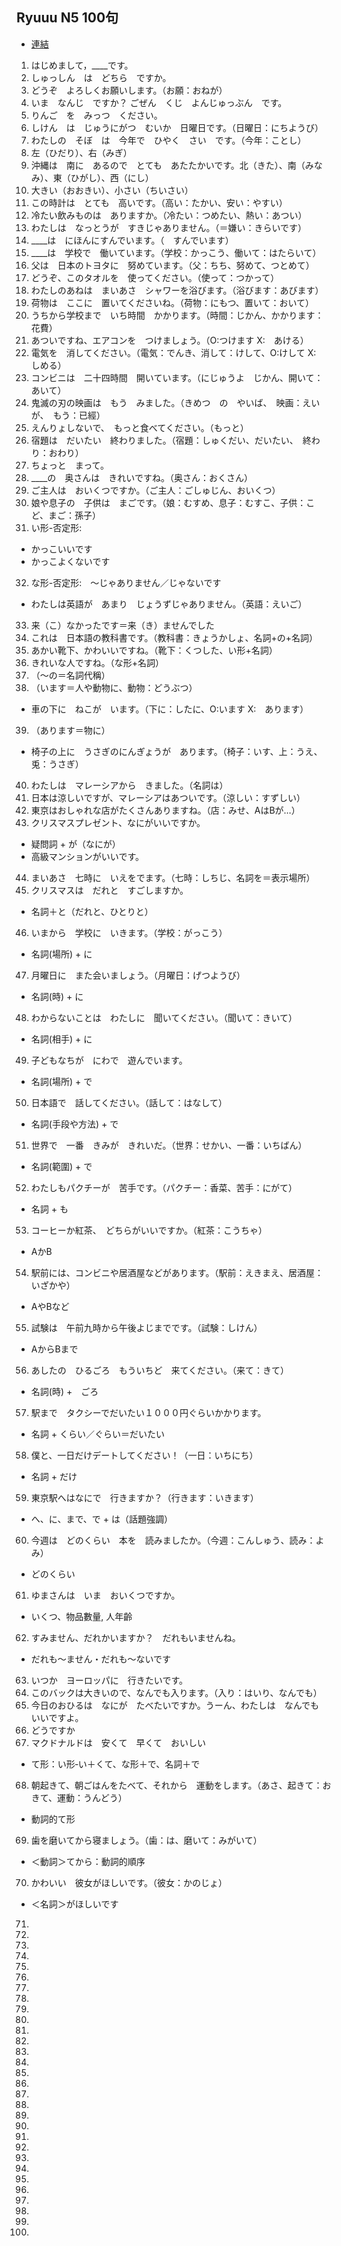 ## Ryuuu N5 100句

- [連結](https://www.youtube.com/watch?v=UTSTvJCEHbs)

1. はじめまして，____です。
2. しゅっしん　は　どちら　ですか。
3. どうぞ　よろしくお願いします。（お願：おねが）
4. いま　なんじ　ですか？
   ごぜん　くじ　よんじゅっぶん　です。
5. りんご　を　みっつ　ください。
6. しけん　は　じゅうにがつ　むいか　日曜日です。（日曜日：にちようび）
7. わたしの　そぼ　は　今年で　ひやく　さい　です。（今年：ことし）
8. 左（ひだり）、右（みぎ）
9. 沖縄は　南に　あるので　とても　あたたかいです。北（きた）、南（みなみ）、東（ひがし）、西（にし）
10. 大きい（おおきい）、小さい（ちいさい）
11. この時計は　とても　高いです。（高い：たかい、安い：やすい）
12. 冷たい飲みものは　ありますか。（冷たい：つめたい、熱い：あつい）
13. わたしは　なっとうが　すきじゃありません。（＝嫌い：きらいです）
14. ____は　にほんにすんでいます。（　すんでいます）
15. ____は　学校で　働いています。（学校：かっこう、働いて：はたらいて）
16. 父は　日本のトヨタに　努めています。（父：ちち、努めて、つとめて）
17. どうぞ、このタオルを　使ってください。（使って：つかって）
18. わたしのあねは　まいあさ　シャワーを浴びます。（浴びます：あびます）
19. 荷物は　ここに　置いてくださいね。（荷物：にもつ、置いて：おいて）
20. うちから学校まで　いち時間　かかります。（時間：じかん、かかります：花費）
21. あついですね、エアコンを　つけましょう。（O:つけます X:　あける）
22. 電気を　消してください。（電気：でんき、消して：けして、O:けして X:　しめる）
23. コンビニは　二十四時間　開いています。（にじゅうよ　じかん、開いて：あいて）
24. 鬼滅の刃の映画は　もう　みました。（きめつ　の　やいば、　映画：えいが、　もう：已經）
25. えんりょしないで、　もっと食べてください。（もっと）
26. 宿題は　だいたい　終わりました。（宿題：しゅくだい、だいたい、　終わり：おわり）
27. ちょっと　まって。
28. ____の　奥さんは　きれいですね。（奥さん：おくさん）
29. ご主人は　おいくつですか。（ご主人：ごしゅじん、おいくつ）
30. 娘や息子の　子供は　まごです。（娘：むすめ、息子：むすこ、子供：こど、まご：孫子）
31. い形-否定形:
   - かっこいいです
   - かっこよくないです
32. な形-否定形:　～じゃありません／じゃないです
   - わたしは英語が　あまり　じょうずじゃありません。（英語：えいご）
33. 来（こ）なかったです＝来（き）ませんでした
34. これは　日本語の教科書です。（教科書：きょうかしょ、名詞+の+名詞）
35. あかい靴下、かわいいですね。（靴下：くつした、い形+名詞）
36. きれいな人ですね。（な形+名詞）
37. （～の＝名詞代稱）
38. （います＝人や動物に、動物：どうぶつ）
   - 車の下に　ねこが　います。（下に：したに、O:います X:　あります）
39. （あります＝物に）
   - 椅子の上に　うさぎのにんぎょうが　あります。（椅子：いす、上：うえ、兎：うさぎ）
40. わたしは　マレーシアから　きました。（名詞は）
41. 日本は涼しいですが、マレーシアはあついです。（涼しい：すずしい）
42. 東京はおしゃれな店がたくさんありますね。（店：みせ、AはBが…）
43. クリスマスプレゼント、なにがいいですか。
   - 疑問詞 + が（なにが）
   - 高級マンションがいいです。
44. まいあさ　七時に　いえをでます。（七時：しちじ、名詞を＝表示場所）
45. クリスマスは　だれと　すごしますか。
   - 名詞＋と（だれと、ひとりと）
46. いまから　学校に　いきます。（学校：がっこう）
   - 名詞(場所) + に
47. 月曜日に　また会いましょう。（月曜日：げつようび）
   - 名詞(時) + に
48. わからないことは　わたしに　聞いてください。（聞いて：きいて）
   - 名詞(相手) + に
49. 子どもなちが　にわで　遊んでいます。
   - 名詞(場所) + で
50. 日本語で　話してください。（話して：はなして）
   - 名詞(手段や方法) + で
51. 世界で　一番　きみが　きれいだ。（世界：せかい、一番：いちばん）
   - 名詞(範圍) + で
52. わたしもパクチーが　苦手です。（パクチー：香菜、苦手：にがて）
   - 名詞 + も
53. コーヒーか紅茶、　どちらがいいですか。（紅茶：こうちゃ）
   - AかB 
54. 駅前には、コンビニや居酒屋などがあります。（駅前：えきまえ、居酒屋：いざかや）
   - AやBなど 
55. 試験は　午前九時から午後よじまでです。（試験：しけん）
   - AからBまで 
56. あしたの　ひるごろ　もういちど　来てください。（来て：きて）
   - 名詞(時) +　ごろ 
57. 駅まで　タクシーでだいたい１０００円ぐらいかかります。
   - 名詞 + くらい／ぐらい＝だいたい　
58. 僕と、一日だけデートしてください！（一日：いちにち）
   - 名詞 + だけ
59. 東京駅へはなにで　行きますか？（行きます：いきます）
   - へ、に、まで、で + は（話題強調）
60. 今週は　どのくらい　本を　読みましたか。（今週：こんしゅう、読み：よみ）
   - どのくらい
61. ゆまさんは　いま　おいくつですか。
   - いくつ、物品數量, 人年齡 
62. すみません、だれかいますか？　だれもいませんね。
   - だれも～ません・だれも～ないです
63. いつか　ヨーロッパに　行きたいです。
64. このバックは大きいので、なんでも入ります。（入り：はいり、なんでも）
65. 今日のおひるは　なにが　たべたいですか。うーん、わたしは　なんでも　いいですよ。
66. どうですか
67. マクドナルドは　安くて　早くて　おいしい
   - て形：い形‐い＋くて、な形＋で、名詞＋で
68. 朝起きて、朝ごはんをたべて、それから　運動をします。（あさ、起きて：おきて、運動：うんどう）
   - 動詞的て形
69. 歯を磨いてから寝ましょう。（歯：は、磨いて：みがいて）
   - ＜動詞＞てから：動詞的順序
70. かわいい　彼女がほしいです。（彼女：かのじょ）
   - ＜名詞＞がほしいです
71. 
72. 
73. 
74. 
75. 
76. 
77. 
78. 
79. 
80. 
81. 
82. 
83. 
84. 
85. 
86. 
87. 
88. 
89. 
90. 
91. 
92. 
93. 
94. 
95. 
96. 
97. 
98. 
99. 
100. 
